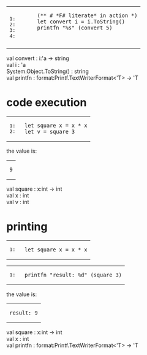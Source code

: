 

<table class="pre"><tr><td class="lines"><pre class="fssnip"><span class="l">1: </span>
<span class="l">2: </span>
<span class="l">3: </span>
<span class="l">4: </span>
</pre></td>
<td class="snippet"><pre class="fssnip highlighted"><code lang="fsharp">    <span class="c">(** # *F# literate* in action *)</span>
    <span class="k">let</span> <span onmouseout="hideTip(event, '31', 1)" onmouseover="showTip(event, '31', 1)" class="fn">convert</span> <span onmouseout="hideTip(event, '32', 2)" onmouseover="showTip(event, '32', 2)" class="id">i</span> <span class="o">=</span> <span onmouseout="hideTip(event, '32', 3)" onmouseover="showTip(event, '32', 3)" class="fn">i</span><span class="pn">.</span><span onmouseout="hideTip(event, '33', 4)" onmouseover="showTip(event, '33', 4)" class="id">ToString</span><span class="pn">(</span><span class="pn">)</span>
    <span onmouseout="hideTip(event, '34', 5)" onmouseover="showTip(event, '34', 5)" class="fn">printfn</span> <span class="s">&quot;</span><span class="pf">%s</span><span class="s">&quot;</span> <span class="pn">(</span><span onmouseout="hideTip(event, '31', 6)" onmouseover="showTip(event, '31', 6)" class="fn">convert</span> <span class="n">5</span><span class="pn">)</span>
    
</code></pre></td>
</tr>
</table>
<div class="tip" id="31">val convert : i:&#39;a -&gt; string</div>
<div class="tip" id="32">val i : &#39;a</div>
<div class="tip" id="33">System.Object.ToString() : string</div>
<div class="tip" id="34">val printfn : format:Printf.TextWriterFormat&lt;&#39;T&gt; -&gt; &#39;T</div>

<h1>code execution</h1>
<table class="pre"><tr><td class="lines"><pre class="fssnip"><span class="l">1: </span>
<span class="l">2: </span>
</pre></td>
<td class="snippet"><pre class="fssnip highlighted"><code lang="fsharp"><span class="k">let</span> <span onmouseout="hideTip(event, '11', 1)" onmouseover="showTip(event, '11', 1)" class="fn">square</span> <span onmouseout="hideTip(event, '12', 2)" onmouseover="showTip(event, '12', 2)" class="id">x</span> <span class="o">=</span> <span onmouseout="hideTip(event, '12', 3)" onmouseover="showTip(event, '12', 3)" class="id">x</span> <span class="o">*</span> <span onmouseout="hideTip(event, '12', 4)" onmouseover="showTip(event, '12', 4)" class="id">x</span>
<span class="k">let</span> <span onmouseout="hideTip(event, '13', 5)" onmouseover="showTip(event, '13', 5)" class="id">v</span> <span class="o">=</span> <span onmouseout="hideTip(event, '11', 6)" onmouseover="showTip(event, '11', 6)" class="fn">square</span> <span class="n">3</span>
</code></pre></td>
</tr>
</table>
<p>the value is:</p>
<table class="pre"><tr><td><pre><code>9</code></pre></td></tr></table>
<div class="tip" id="11">val square : x:int -&gt; int</div>
<div class="tip" id="12">val x : int</div>
<div class="tip" id="13">val v : int</div>

<h1>printing</h1>
<table class="pre"><tr><td class="lines"><pre class="fssnip"><span class="l">1: </span>
</pre></td>
<td class="snippet"><pre class="fssnip highlighted"><code lang="fsharp"><span class="k">let</span> <span onmouseout="hideTip(event, '21', 1)" onmouseover="showTip(event, '21', 1)" class="fn">square</span> <span onmouseout="hideTip(event, '22', 2)" onmouseover="showTip(event, '22', 2)" class="id">x</span> <span class="o">=</span> <span onmouseout="hideTip(event, '22', 3)" onmouseover="showTip(event, '22', 3)" class="id">x</span> <span class="o">*</span> <span onmouseout="hideTip(event, '22', 4)" onmouseover="showTip(event, '22', 4)" class="id">x</span>
</code></pre></td>
</tr>
</table>
<table class="pre"><tr><td class="lines"><pre class="fssnip"><span class="l">1: </span>
</pre></td>
<td class="snippet"><pre class="fssnip highlighted"><code lang="fsharp"><span onmouseout="hideTip(event, '23', 5)" onmouseover="showTip(event, '23', 5)" class="fn">printfn</span> <span class="s">&quot;result: </span><span class="pf">%d</span><span class="s">&quot;</span> <span class="pn">(</span><span onmouseout="hideTip(event, '21', 6)" onmouseover="showTip(event, '21', 6)" class="fn">square</span> <span class="n">3</span><span class="pn">)</span>
</code></pre></td>
</tr>
</table>
<p>the value is:</p>
<table class="pre"><tr><td><pre><code>result: 9</code></pre></td></tr></table>
<div class="tip" id="21">val square : x:int -&gt; int</div>
<div class="tip" id="22">val x : int</div>
<div class="tip" id="23">val printfn : format:Printf.TextWriterFormat&lt;&#39;T&gt; -&gt; &#39;T</div>

<script src="assets/tips.js"></script><link href="assets/style.css" rel="stylesheet" type="text/css" />
